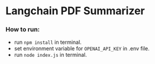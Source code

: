 # Langchain PDF Summarizer
 
### How to run:
- run `npm install` in terminal.
- set environment variable for `OPENAI_API_KEY` in .env file.
- run `node index.js` in terminal.